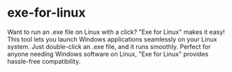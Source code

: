 # exe-for-linux
Want to run an .exe file on Linux with a click? "Exe for Linux" makes it easy! This tool lets you launch Windows applications seamlessly on your Linux system. Just double-click an .exe file, and it runs smoothly. Perfect for anyone needing Windows software on Linux, "Exe for Linux" provides hassle-free compatibility.
